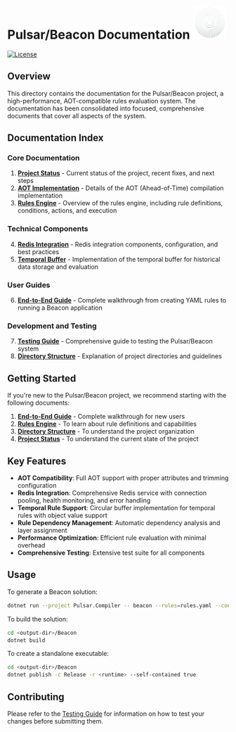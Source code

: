 # Pulsar/Beacon Documentation <img src="pulsar.png" height="75px">

[![License](https://img.shields.io/badge/License-MIT-blue)](#license)

## Overview

This directory contains the documentation for the Pulsar/Beacon project, a high-performance, AOT-compatible rules evaluation system. The documentation has been consolidated into focused, comprehensive documents that cover all aspects of the system.

## Documentation Index

### Core Documentation

1. [**Project Status**](Project-Status.md) - Current status of the project, recent fixes, and next steps
2. [**AOT Implementation**](AOT-Implementation.md) - Details of the AOT (Ahead-of-Time) compilation implementation
3. [**Rules Engine**](Rules-Engine.md) - Overview of the rules engine, including rule definitions, conditions, actions, and execution

### Technical Components

4. [**Redis Integration**](Redis-Integration.md) - Redis integration components, configuration, and best practices
5. [**Temporal Buffer**](Temporal-Buffer.md) - Implementation of the temporal buffer for historical data storage and evaluation

### User Guides

6. [**End-to-End Guide**](End-to-End-Guide.md) - Complete walkthrough from creating YAML rules to running a Beacon application

### Development and Testing

7. [**Testing Guide**](Testing-Guide.md) - Comprehensive guide to testing the Pulsar/Beacon system
8. [**Directory Structure**](Directory-Structure.md) - Explanation of project directories and guidelines

## Getting Started

If you're new to the Pulsar/Beacon project, we recommend starting with the following documents:

1. [**End-to-End Guide**](End-to-End-Guide.md) - Complete walkthrough for new users
2. [**Rules Engine**](Rules-Engine.md) - To learn about rule definitions and capabilities
3. [**Directory Structure**](Directory-Structure.md) - To understand the project organization
4. [**Project Status**](Project-Status.md) - To understand the current state of the project

## Key Features

- **AOT Compatibility**: Full AOT support with proper attributes and trimming configuration
- **Redis Integration**: Comprehensive Redis service with connection pooling, health monitoring, and error handling
- **Temporal Rule Support**: Circular buffer implementation for temporal rules with object value support
- **Rule Dependency Management**: Automatic dependency analysis and layer assignment
- **Performance Optimization**: Efficient rule evaluation with minimal overhead
- **Comprehensive Testing**: Extensive test suite for all components

## Usage

To generate a Beacon solution:

```bash
dotnet run --project Pulsar.Compiler -- beacon --rules=rules.yaml --config=system_config.yaml --output=TestOutput/aot-beacon
```

To build the solution:

```bash
cd <output-dir>/Beacon
dotnet build
```

To create a standalone executable:

```bash
cd <output-dir>/Beacon
dotnet publish -c Release -r <runtime> --self-contained true
```

## Contributing

Please refer to the [Testing Guide](Testing-Guide.md) for information on how to test your changes before submitting them.
